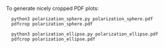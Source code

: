 
To generate nicely cropped PDF plots:

```
  python3 polarization_sphere.py polarization_sphere.pdf
  pdfcrop polarization_sphere.pdf

  python3 polarization_ellipse.py polarization_ellipse.pdf
  pdfcrop polarization_ellipse.pdf
```
